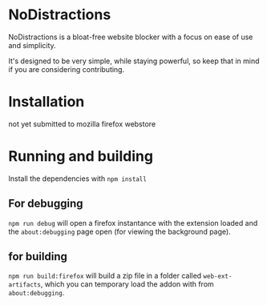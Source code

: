 # NoDistractions
NoDistractions is a bloat-free website blocker with a focus on ease of use and simplicity.

It's designed to be very simple, while staying powerful, so keep that in mind if you are considering contributing.
# Installation
not yet submitted to mozilla firefox webstore
# Running and building
Install the dependencies with `npm install`
## For debugging
`npm run debug` will open a firefox instantance with the extension loaded and the `about:debugging` page open (for viewing the background page).
## for building
`npm run build:firefox` will build a zip file in a folder called `web-ext-artifacts`, which you can temporary load the addon with from `about:debugging`.